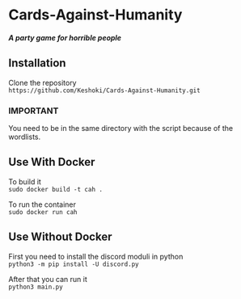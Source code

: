 # Cards-Against-Humanity  
##### A party game for horrible people

## Installation  
Clone the repository   
`https://github.com/Keshoki/Cards-Against-Humanity.git`  
### IMPORTANT
You need to be in the same directory with the script because of the wordlists.

## Use With Docker  
To build it  
`sudo docker build -t cah .`  

To run the container  
`sudo docker run cah`  

## Use Without Docker  
First you need to install the discord moduli in python  
`python3 -m pip install -U discord.py`  

After that you can run it  
`python3 main.py`  
